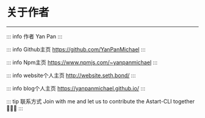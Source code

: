 # 关于作者

---

::: info 作者
Yan Pan
:::

::: info Github主页
https://github.com/YanPanMichael
:::

::: info Npm主页
https://www.npmjs.com/~yanpanmichael
:::

::: info website个人主页
http://website.seth.bond/
:::

::: info blog个人主页
https://yanpanmichael.github.io/
:::

<script setup>
import ConcatComp from './concat.vue'
</script>

::: tip 联系方式
Join with me and let us to contribute the Astart-CLI together 👏👏👏
<concat-comp />
:::
